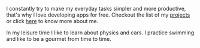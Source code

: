I constantly try to make my everyday tasks simpler and more productive, that's why I love developing apps for free. Checkout the list of my [projects](/projects.html) or click [here](/about.html) to know more about me.

In my leisure time I like to learn about physics and cars. I practice swimming and like to be a gourmet from time to time.
